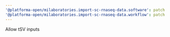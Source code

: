 ```yaml
---
'@platforma-open/milaboratories.import-sc-rnaseq-data.software': patch
'@platforma-open/milaboratories.import-sc-rnaseq-data.workflow': patch
---
```


Allow tSV inputs
